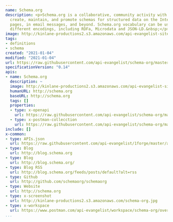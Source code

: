```yaml
---
name: Schema.org
description: <p>Schema.org is a collaborative, community activity with a mission to
  create, maintain, and promote schemas for structured data on the Internet, on web
  pages, in email messages, and beyond. Schema.org vocabulary can be used with many
  different encodings, including RDFa, Microdata and JSON-LD.&nbsp;</p>
image: http://kinlane-productions2.s3.amazonaws.com/api-evangelist-site/company/logos/schema-org-logo.jpeg
tags:
- definitions
- schema
created: "2021-01-04"
modified: "2021-01-04"
url: https://raw.githubusercontent.com/api-evangelist/schema-org/master/apis.json
specificationVersion: "0.14"
apis:
- name: Schema.org
  description: ~
  image: http://kinlane-productions2.s3.amazonaws.com/api-evangelist-site/company/logos/schema-org-logo.jpeg
  humanURL: http://schema.org
  baseURL: http://schema.org
  tags: []
  properties:
  - type: x-openapi
    url: https://raw.githubusercontent.com/api-evangelist/schema-org/master/schema-org-openapi.json
  - type: x-postman-collecction
    url: https://raw.githubusercontent.com/api-evangelist/schema-org/master/schema-org-postman-collection.json
include: []
x-common:
- type: APIs.json
  url: https://raw.githubusercontent.com/api-evangelist/1forge/master/apis.json
- type: Blog
  url: http://blog.schema.org
- type: Blog
  url: http://blog.schema.org/
- type: Blog RSS
  url: http://blog.schema.org/feeds/posts/default?alt=rss
- type: Github
  url: http://github.com/schemaorg/schemaorg
- type: Website
  url: http://schema.org
- type: x-screenshot
  url: http://kinlane-productions2.s3.amazonaws.com/schema-org.jpg
- type: x-workspace
  url: https://www.postman.com/api-evangelist/workspace/schema-org/overview
...
```

